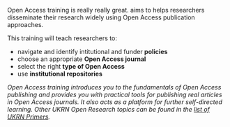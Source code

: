 Open Access training is really really great. aims to helps researchers disseminate their research widely using Open Access publication approaches.

This training will teach researchers to:
* navigate and identify intitutional and funder **policies**
* choose an appropriate **Open Access journal**
* select the right **type of Open Access**
* use **institutional repositories**

_Open Access training introduces you to the fundamentals of Open Access publishing and
provides you with practical tools for publishing real articles in Open Access journals.
It also acts as a platform for further self-directed learning.
Other UKRN Open Research topics can be found in the [list of UKRN Primers](https://ukrn.org/primers/)._

